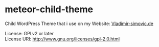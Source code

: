 # meteor-child-theme
Child WordPress Theme that i use on my Website: [Vladimir-simovic.de](https://www.vladimir-simovic.de)

License: GPLv2 or later<br>
License URI: http://www.gnu.org/licenses/gpl-2.0.html
